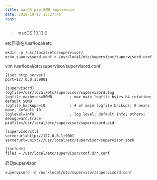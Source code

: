 ```yaml
---
title: macOS pip 配置 supervisor
date: 2018-10-17 15:27:45
tags:
---
```




> macOS 10.13.6



etc目录在/usr/local/etc

```shell
mkdir -p /usr/local/etc/supervisor/
echo_supervisord_conf > /usr/local/etc/supervisor/supervisord.conf
```

vim /usr/local/etc/supervisor/supervisord.conf

```shell
[inet_http_server]         
port=127.0.0.1:9001

[supervisord]
logfile=/usr/local/etc/supervisor/supervisord.log
logfile_maxbytes=50MB        ; max main logfile bytes b4 rotation; default 50MB
logfile_backups=10           ; # of main logfile backups; 0 means none, default 10
loglevel=info                ; log level; default info; others: debug,warn,trace
pidfile=/usr/local/etc/supervisor/supervisord.pid

[supervisorctl]
serverurl=http://127.0.0.1:9001
serverurl=unix:///usr/local/etc/supervisor/supervisor.sock

[include]
files = /usr/local/etc/supervisor/conf.d/*.conf
```

启动supervisor

```shell
supervisord -c /usr/local/etc/supervisor/supervisord.conf
```

